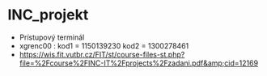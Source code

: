 # INC_projekt
* Prístupový terminál
* xgrenc00 : kod1 = 1150139230 	 kod2 = 1300278461
* https://wis.fit.vutbr.cz/FIT/st/course-files-st.php?file=%2Fcourse%2FINC-IT%2Fprojects%2Fzadani.pdf&amp;cid=12169
